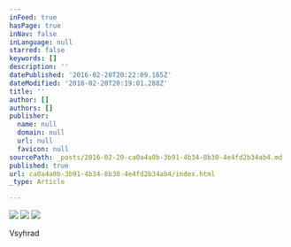 ```yaml
---
inFeed: true
hasPage: true
inNav: false
inLanguage: null
starred: false
keywords: []
description: ''
datePublished: '2016-02-20T20:22:09.165Z'
dateModified: '2016-02-20T20:19:01.288Z'
title: ''
author: []
authors: []
publisher:
  name: null
  domain: null
  url: null
  favicon: null
sourcePath: _posts/2016-02-20-ca0a4a0b-3b91-4b34-8b30-4e4fd2b34ab4.md
published: true
url: ca0a4a0b-3b91-4b34-8b30-4e4fd2b34ab4/index.html
_type: Article

---
```

![](https://the-grid-user-content.s3-us-west-2.amazonaws.com/f3c3a5d9-66bb-4167-954f-7fe742fd067e.jpg)
![](https://the-grid-user-content.s3-us-west-2.amazonaws.com/81026cf4-07d0-4a88-a9e5-ccc8dcb81a27.jpg)
![](https://the-grid-user-content.s3-us-west-2.amazonaws.com/3a7c6159-1908-44c6-86f9-6a4c257fd6f3.jpg)

Vsyhrad